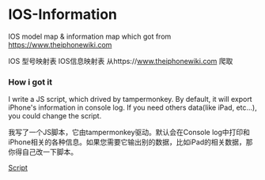 # IOS-Information
IOS model map & information map which got from https://www.theiphonewiki.com

IOS 型号映射表 IOS信息映射表 从https://www.theiphonewiki.com 爬取


### How i got it
I write a JS script, which drived by tampermonkey. By default, it will export iPhone's information in console log. If you need others data(like iPad, etc...), you could change the script.

我写了一个JS脚本，它由tampermonkey驱动。默认会在Console log中打印和iPhone相关的各种信息。如果您需要它输出别的数据，比如iPad的相关数据，那你得自己改一下脚本。

[Script](https://greasyfork.org/zh-CN/scripts/386673-export-ios-information)
